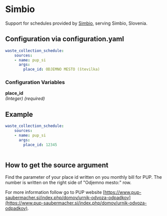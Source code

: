 # Simbio

Support for schedules provided by [Simbio](https://www.simbio.si/sl/), serving Simbio, Slovenia.

## Configuration via configuration.yaml

```yaml
waste_collection_schedule:
    sources:
    - name: pup_si
      args:
        place_id: ODJEMNO MESTO (številka)
```

### Configuration Variables

**place_id**  
*(Integer) (required)*


## Example

```yaml
waste_collection_schedule:
    sources:
    - name: pup_si
      args:
        place_id: 12345
        
```

## How to get the source argument

Find the parameter of your place id written on you monthly bill for PUP. The number is written on the right side of "Odjemno mesto:" row.

For more information follow go to PUP website [https://www.pup-saubermacher.si/index.php/domov/urnik-odvoza-odpadkov](https://www.pup-saubermacher.si/index.php/domov/urnik-odvoza-odpadkov).
